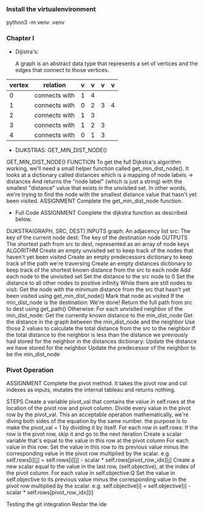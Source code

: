 ### Install the virtualenvironment

python3 -m venv .venv


### Chapter I
  
- Dijistra's: 

  A graph is an abstract data type that represents a set of vertices and the edges that connect to those vertices.
  
|vertex | relation | v | v | v | v |
| ----- | -------- |---|---|---|---|
|0| connects with | 1 | 4 |   |   |
|1|connects with| 0 | 2 | 3 | 4 |
|2|connects with | 1 | 3 |   |   |
|3|connects with| 1 | 2 | 3 |   |
|4|connects with| 0 | 1 | 3 |   |


- DIJKSTRAS: GET_MIN_DIST_NODE()

GET_MIN_DIST_NODE() FUNCTION
To get the full Dijkstra's algorithm working, we'll need a small helper function called get_min_dist_node(). It looks at a dictionary called distances which is a mapping of
node labels -> distances
And returns the "node label" (which is just a string) with the smallest "distance" value that exists in the unvisited set.
In other words, we're trying to find the node with the smallest distance value that hasn't yet been visited.
ASSIGNMENT
Complete the get_min_dist_node function.


- Full Code
  ASSIGNMENT
  Complete the dijkstra function as described below.

DIJKSTRA(GRAPH, SRC, DEST)
INPUTS
graph: An adjacency list
src: The key of the current node
dest: The key of the destination node
OUTPUTS
The shortest path from src to dest, represented as an array of node keys
ALGORITHM
Create an empty unvisited set to keep track of the nodes that haven't yet been visited
Create an empty predecessors dictionary to keep track of the path we're traversing
Create an empty distances dictionary to keep track of the shortest known distance from the src to each node
Add each node to the unvisited set
Set the distance to the src node to 0
Set the distance to all other nodes to positive infinity
While there are still nodes to visit:
Get the node with the minimum distance from the src that hasn't yet been visited using get_min_dist_node()
Mark that node as visited
If the min_dist_node is the destination:
We're done! Return the full path from src to dest using get_path()
Otherwise:
For each unvisited neighbor of the min_dist_node:
Get the currently known distance to the min_dist_node
Get the distance in the graph between the min_dist_node and the neighbor
Use those 2 values to calculate the total distance from the src to the neighbor
If the total distance to the neighbor is less than the distance we previously had stored for the neighbor in the distances dictionary:
Update the distance we have stored for the neighbor
Update the predecessor of the neighbor to be the min_dist_node


### Pivot Operation

ASSIGNMENT
Complete the pivot method. It takes the pivot row and col indexes as inputs, mutates the internal tableau and returns nothing.

STEPS
Create a variable pivot_val that contains the value in self.rows at the location of the pivot row and pivot column.
Divide every value in the pivot row by the pivot_val. This an acceptable operation mathematically, we're diving both sides of the equation by the same number. the purpose is to make the pivot_val = 1 by dividing it by itself.
For each row in self.rows:
If the row is the pivot row, skip it and go to the next iteration
Create a scalar variable that's equal to the value in this row at the pivot column
For each value in this row:
Set the value in this row to its previous value minus the corresponding value in the pivot row multiplied by the scalar. e.g. self.rows[i][j] = self.rows[i][j] - scalar * self.rows[pivot_row_idx][j]
Create a new scalar equal to the value in the last row, (self.objective), at the index of the pivot column.
For each value in self.objective:Q
Set the value in self.objective to its previous value minus the corresponding value in the pivot row multiplied by the scalar. e.g. self.objective[i] = self.objective[i] - scalar * self.rows[pivot_row_idx][i]

Testing the git integration
Restar the ide